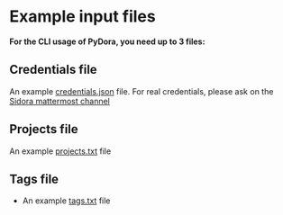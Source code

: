 # Example input files

**For the CLI usage of PyDora, you need up to 3 files:**

## Credentials file

An example [credentials.json](https://raw.githubusercontent.com/sidora-tools/pydora/main/assets/example_credentials.json) file. For real credentials, please ask on the [Sidora mattermost channel](https://mattermost.eva.mpg.de/mpi-eva-dag/channels/sidora)

## Projects file

An example [projects.txt](https://raw.githubusercontent.com/sidora-tools/pydora/main/assets/example_projects.txt) file


## Tags file

- An example [tags.txt](https://raw.githubusercontent.com/sidora-tools/pydora/main/example_tags.txt) file
